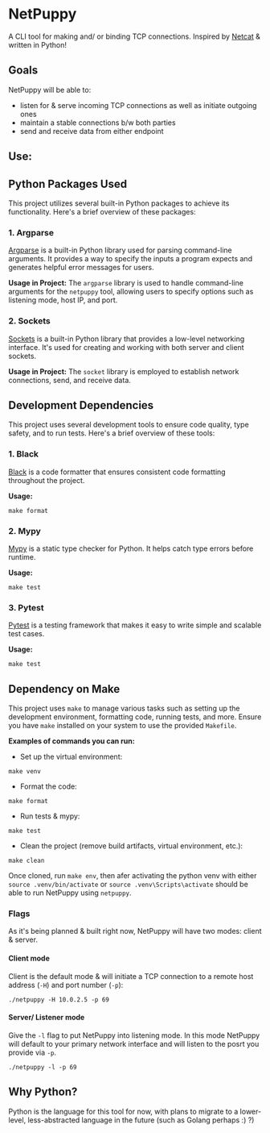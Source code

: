 # NetPuppy
A CLI tool for making and/ or binding TCP connections. Inspired by [Netcat](https://netcat.sourceforge.net/) & written in Python!
## Goals
NetPuppy will be able to:
- listen for & serve incoming TCP connections as well as initiate outgoing ones
- maintain a stable connections b/w both parties
- send and receive data from either endpoint
## Use:

## Python Packages Used

This project utilizes several built-in Python packages to achieve its functionality. Here's a brief overview of these packages:

### 1. Argparse

[Argparse](https://docs.python.org/3/library/argparse.html) is a built-in Python library used for parsing command-line arguments. It provides a way to specify the inputs a program expects and generates helpful error messages for users.

**Usage in Project:** 
The `argparse` library is used to handle command-line arguments for the `netpuppy` tool, allowing users to specify options such as listening mode, host IP, and port.

### 2. Sockets

[Sockets](https://docs.python.org/3/library/socket.html) is a built-in Python library that provides a low-level networking interface. It's used for creating and working with both server and client sockets.

**Usage in Project:** 
The `socket` library is employed to establish network connections, send, and receive data.

## Development Dependencies

This project uses several development tools to ensure code quality, type safety, and to run tests. Here's a brief overview of these tools:

### 1. Black

[Black](https://black.readthedocs.io/en/stable/) is a code formatter that ensures consistent code formatting throughout the project.

**Usage:**
```
make format
```

### 2. Mypy

[Mypy](http://mypy-lang.org/) is a static type checker for Python. It helps catch type errors before runtime.

**Usage:**
```
make test
```

### 3. Pytest

[Pytest](https://docs.pytest.org/en/stable/) is a testing framework that makes it easy to write simple and scalable test cases.

**Usage:**
```
make test
```

## Dependency on Make

This project uses `make` to manage various tasks such as setting up the development environment, formatting code, running tests, and more. Ensure you have `make` installed on your system to use the provided `Makefile`.

**Examples of commands you can run:**

- Set up the virtual environment:
```
make venv
```

- Format the code:
```
make format
```

- Run tests & mypy:
```
make test
```

- Clean the project (remove build artifacts, virtual environment, etc.):
```
make clean
```

Once cloned, run `make env`, then afer activating the python venv with either `source .venv/bin/activate` or `source .venv\Scripts\activate` should be able to run NetPuppy using `netpuppy`.

### Flags
As it's being planned & built right now, NetPuppy will have two modes: client & server. 
#### Client mode
Client is the default mode & will initiate a TCP connection to a remote host address (`-H`) and port number (`-p`):
```
./netpuppy -H 10.0.2.5 -p 69
```
#### Server/ Listener mode
Give the `-l` flag to put NetPuppy into listening mode. In this mode NetPuppy will default to your primary network interface and will listen to the posrt you provide via `-p`.
```
./netpuppy -l -p 69
```
## Why Python?
Python is the language for this tool for now, with plans to migrate to a lower-level, less-abstracted language in the future (such as Golang perhaps :) ?)
